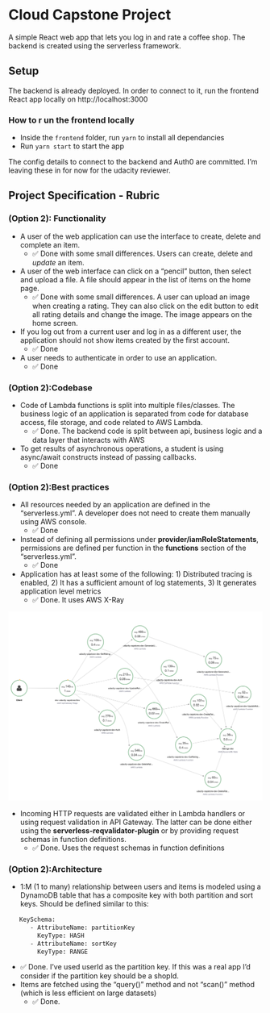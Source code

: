 # Cloud Capstone Project
A simple React web app that lets you log in and rate a coffee shop.  The backend is created using the serverless framework. 

## Setup 
The backend is already deployed.  In order to connect to it, run the frontend React app locally on http://localhost:3000

### How to r un the frontend locally
* Inside the `frontend` folder, run `yarn` to install all dependancies 
* Run `yarn start`  to start the app 

The config details to connect to the backend and Auth0 are committed.   I’m leaving these in for now for the udacity reviewer.   


## Project Specification -  Rubric
### (Option 2): Functionality
* A user of the web application can use the interface to create, delete and complete an item.
	* ✅ Done with some small differences.  Users can create, delete and _update_ an item. 
* A user of the web interface can click on a “pencil” button, then select and upload a file. A file should appear in the list of items on the home page.
	* ✅ Done with some small differences.  A user can upload an image when creating a rating.  They can also click on the edit button to edit all rating details and change the image.  The image appears on the home screen. 
* If you log out from a current user and log in as a different user, the application should not show items created by the first account.
	* ✅ Done
* A user needs to authenticate in order to use an application.
	* ✅ Done

### (Option 2):Codebase
* Code of Lambda functions is split into multiple files/classes. The business logic of an application is separated from code for database access, file storage, and code related to AWS Lambda.
	* ✅ Done.  The backend code is split between api, business logic and a data layer that interacts with AWS
* To get results of asynchronous operations, a student is using async/await constructs instead of passing callbacks.
	* ✅ Done

### (Option 2):Best practices
* All resources needed by an application are defined in the “serverless.yml”. A developer does not need to create them manually using AWS console.
	* ✅ Done
* Instead of defining all permissions under **provider/iamRoleStatements**, permissions are defined per function in the **functions** section of the “serverless.yml”.
	* ✅ Done
* Application has at least some of the following: 1) Distributed tracing is enabled, 2) It has a sufficient amount of log statements,  3) It generates application level metrics
	* ✅ Done.  It uses AWS X-Ray

![](https://github.com/howlin/cloud-developer-capstone/blob/master/udacity-notes/3759D618-0554-4314-90C6-78EF9D6A156D.png?s=300)

* Incoming HTTP requests are validated either in Lambda handlers or using request validation in API Gateway. The latter can be done either using the **serverless-reqvalidator-plugin** or by providing request schemas in function definitions.
	* ✅ Done.  Uses the request schemas in function definitions 
	
### (Option 2):Architecture
* 1:M (1 to many) relationship between users and items is modeled using a DynamoDB table that has a composite key with both partition and sort keys. Should be defined similar to this:
```
   KeySchema:
      - AttributeName: partitionKey
        KeyType: HASH
      - AttributeName: sortKey
        KeyType: RANGE
```
* ✅ Done.   I’ve used userId as the partition key.  If this was a real app I’d consider if the partition key should be a shopId.
* Items are fetched using the “query()” method and not “scan()” method (which is less efficient on large datasets)
	* ✅ Done.  


